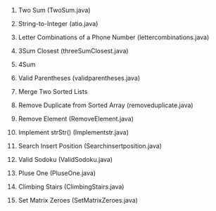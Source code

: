 1. Two Sum (TwoSum.java)

8. String-to-Integer (atio.java)

17. Letter Combinations of a Phone Number (lettercombinations.java)

16. 3Sum Closest (threeSumClosest.java)

18. 4Sum
 
20. Valid Parentheses (validparentheses.java)

21. Merge Two Sorted Lists

26. Remove Duplicate from Sorted Array (removeduplicate.java)

27. Remove Element (RemoveElement.java)
      
28. Implement strStr() (Implementstr.java)

35. Search Insert Position (Searchinsertposition.java)

36. Valid Sodoku (ValidSodoku.java)

66. Pluse One (PluseOne.java)

70. Climbing Stairs (ClimbingStairs.java)

73. Set Matrix Zeroes (SetMatrixZeroes.java)
